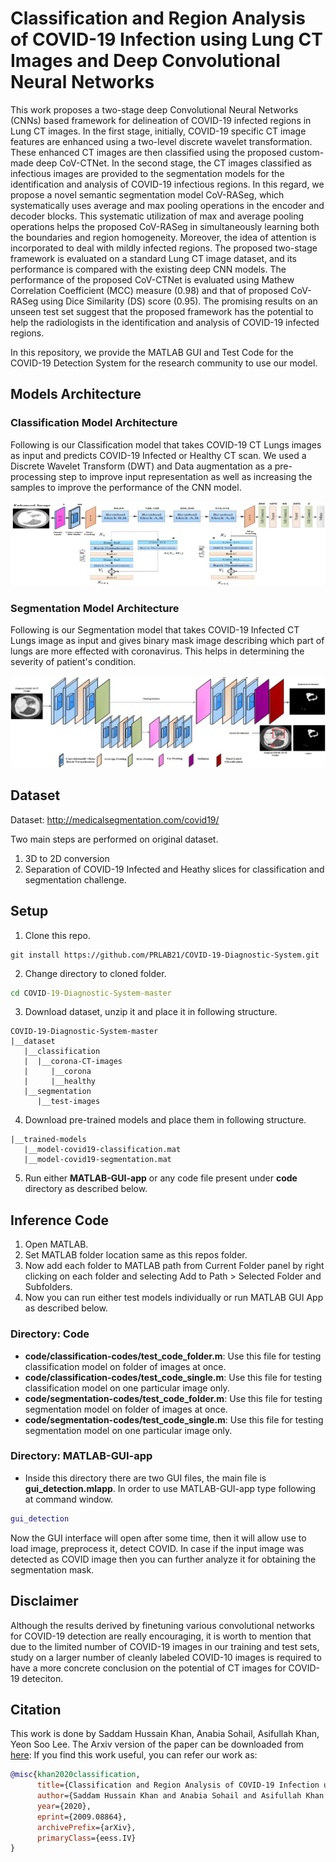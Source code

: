 # Classification and Region Analysis of COVID-19 Infection using Lung CT Images and Deep Convolutional Neural Networks

This work proposes a two-stage deep Convolutional Neural Networks (CNNs) based framework for delineation of COVID-19 infected regions in Lung CT images. In the first stage, initially, COVID-19 specific CT image features are enhanced using a two-level discrete wavelet transformation. These enhanced CT images are then classified using the proposed custom-made deep CoV-CTNet. In the second stage, the CT images classified as infectious images are provided to the segmentation models for the identification and analysis of COVID-19 infectious regions. In this regard, we propose a novel semantic segmentation model CoV-RASeg, which systematically uses average and max pooling operations in the encoder and decoder blocks. This systematic utilization of max and average pooling operations helps the proposed CoV-RASeg in simultaneously learning both the boundaries and region homogeneity. Moreover, the idea of attention is incorporated to deal with mildly infected regions. The proposed two-stage framework is evaluated on a standard Lung CT image dataset, and its performance is compared with the existing deep CNN models. The performance of the proposed CoV-CTNet is evaluated using Mathew Correlation Coefficient (MCC) measure (0.98) and that of proposed CoV-RASeg using Dice Similarity (DS) score (0.95). The promising results on an unseen test set suggest that the proposed framework has the potential to help the radiologists in the identification and analysis of COVID-19 infected regions.

In this repository, we provide the MATLAB GUI and Test Code for the COVID-19 Detection System for the research community to use our model.

## Models Architecture

### Classification Model Architecture

Following is our Classification model that takes COVID-19 CT Lungs images as input and predicts COVID-19 Infected or Healthy CT scan. We used a Discrete Wavelet Transform (DWT) and Data augmentation as a pre-processing step to improve input representation as well as increasing the samples to improve the performance of the CNN model.

![Classification Model Architecture](https://github.com/PRLAB21/COVID-19-Diagnostic-System/blob/main/COV-CTNet%20Classification%20Architecture.jpg "Classification Model Architecture")

### Segmentation Model Architecture

Following is our Segmentation model that takes COVID-19 Infected CT Lungs image as input and gives binary mask image describing which part of lungs are more effected with coronavirus. This helps in determining the severity of patient's condition.

![Segmentation Model Architecture](https://github.com/PRLAB21/COVID-19-Diagnostic-System/blob/main/COV-RASeg%20Segmentation%20Architecture.jpg "Segmentation Model Architecture")

## Dataset

Dataset: <http://medicalsegmentation.com/covid19/>

Two main steps are performed on original dataset.

1. 3D to 2D conversion
2. Separation of COVID-19 Infected and Heathy slices for classification and segmentation challenge.

## Setup

1. Clone this repo.

```git bash
git install https://github.com/PRLAB21/COVID-19-Diagnostic-System.git
```

2. Change directory to cloned folder.

```cmd
cd COVID-19-Diagnostic-System-master
```

3. Download dataset, unzip it and place it in following structure.

```text
COVID-19-Diagnostic-System-master
|__dataset
   |__classification
   |  |__corona-CT-images
   |     |__corona
   |     |__healthy
   |__segmentation
      |__test-images
```

4. Download pre-trained models and place them in following structure.

```text
|__trained-models
   |__model-covid19-classification.mat
   |__model-covid19-segmentation.mat
```

5. Run either **MATLAB-GUI-app** or any code file present under **code** directory as described below.

## Inference Code

1. Open MATLAB.
2. Set MATLAB folder location same as this repos folder.
3. Now add each folder to MATLAB path from Current Folder panel by right clicking on each folder and selecting Add to Path > Selected Folder and Subfolders.
4. Now you can run either test models individually or run MATLAB GUI App as described below.

### Directory: Code

-   **code/classification-codes/test_code_folder.m**: Use this file for testing classification model on folder of images at once.
-   **code/classification-codes/test_code_single.m**: Use this file for testing classification model on one particular image only.
-   **code/segmentation-codes/test_code_folder.m**: Use this file for testing segmentation model on folder of images at once.
-   **code/segmentation-codes/test_code_single.m**: Use this file for testing segmentation model on one particular image only.

### Directory: MATLAB-GUI-app

-   Inside this directory there are two GUI files, the main file is **gui_detection.mlapp**. In order to use MATLAB-GUI-app type following at command window.

```MATLAB
gui_detection
```

Now the GUI interface will open after some time, then it will allow use to load image, preprocess it, detect COVID. In case if the input image was detected as COVID image then you can further analyze it for obtaining the segmentation mask.

## Disclaimer

Although the results derived by finetuning various convolutional networks for COVID-19 detection are really encouraging, it is worth to mention that due to the limited number of COVID-19 images in our training and test sets, study on a larger number of cleanly labeled COVID-10 images is required to have a more concrete conclusion on the potential of CT images for COVID-19 deteciton.

## Citation

This work is done by Saddam Hussain Khan, Anabia Sohail, Asifullah Khan, Yeon Soo Lee. The Arxiv version of the paper can be downloaded from [here](https://arxiv.org/abs/2009.08864):
If you find this work useful, you can refer our work as:

```Bibtex formatted citation
@misc{khan2020classification,
      title={Classification and Region Analysis of COVID-19 Infection using Lung CT Images and Deep Convolutional Neural Networks},
      author={Saddam Hussain Khan and Anabia Sohail and Asifullah Khan and Yeon Soo Lee},
      year={2020},
      eprint={2009.08864},
      archivePrefix={arXiv},
      primaryClass={eess.IV}
}
```
